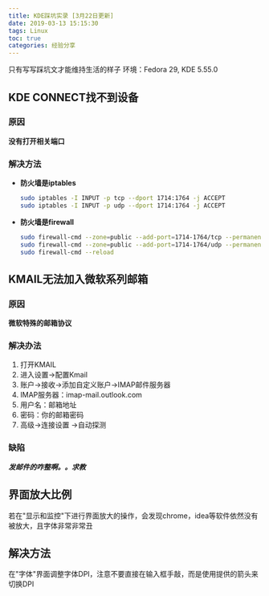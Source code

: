 ```yaml
---
title: KDE踩坑实录 [3月22日更新]
date: 2019-03-13 15:15:30
tags: Linux
toc: true
categories: 经验分享
---
```


只有写写踩坑文才能维持生活的样子
环境：Fedora 29,  KDE 5.55.0


## KDE CONNECT找不到设备

### 原因

**没有打开相关端口**

### 解决方法

- **防火墙是iptables**

  ```bash
  sudo iptables -I INPUT -p tcp --dport 1714:1764 -j ACCEPT
  sudo iptables -I INPUT -p udp --dport 1714:1764 -j ACCEPT
  ```

- **防火墙是firewall**

  ```bash
  sudo firewall-cmd --zone=public --add-port=1714-1764/tcp --permanent
  sudo firewall-cmd --zone=public --add-port=1714-1764/udp --permanent
  sudo firewall-cmd --reload
  ```

<!-- more -->

## KMAIL无法加入微软系列邮箱

### 原因

**微软特殊的邮箱协议**

### 解决办法

1. 打开KMAIL
2. 进入设置->配置Kmail
3. 账户->接收->添加自定义账户->IMAP邮件服务器
4. IMAP服务器：imap-mail.outlook.com
5. 用户名：邮箱地址
6. 密码：你的邮箱密码
7. 高级->连接设置 ->自动探测

### 缺陷

***发邮件的咋整啊。。求教***

## 界面放大比例

若在"显示和监控"下进行界面放大的操作，会发现chrome，idea等软件依然没有被放大，且字体非常非常丑

## 解决方法
在"字体"界面调整字体DPI，注意不要直接在输入框手敲，而是使用提供的箭头来切换DPI

